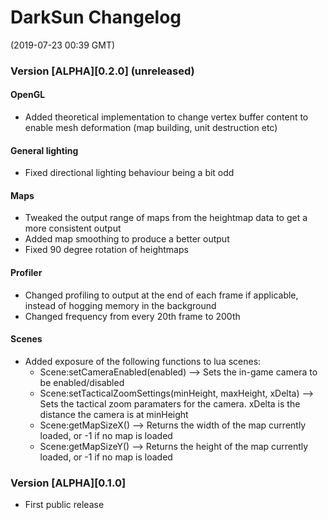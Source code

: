 # DarkSun Changelog
(2019-07-23 00:39 GMT)

### Version [ALPHA][0.2.0] (unreleased)
#### OpenGL
 - Added theoretical implementation to change vertex buffer content to enable mesh deformation (map building, unit destruction etc)
#### General lighting
 - Fixed directional lighting behaviour being a bit odd
#### Maps
 - Tweaked the output range of maps from the heightmap data to get a more consistent output
 - Added map smoothing to produce a better output
 - Fixed 90 degree rotation of heightmaps
#### Profiler
 - Changed profiling to output at the end of each frame if applicable, instead of hogging memory in the background
 - Changed frequency from every 20th frame to 200th
#### Scenes
 - Added exposure of the following functions to lua scenes:
   - Scene:setCameraEnabled(enabled)	--> Sets the in-game camera to be enabled/disabled
   - Scene:setTacticalZoomSettings(minHeight, maxHeight, xDelta)	--> Sets the tactical zoom paramaters for the camera. xDelta is the distance the camera is at minHeight
   - Scene:getMapSizeX() --> Returns the width of the map currently loaded, or -1 if no map is loaded
   - Scene:getMapSizeY() --> Returns the height of the map currently loaded, or -1 if no map is loaded

### Version [ALPHA][0.1.0]

 - First public release